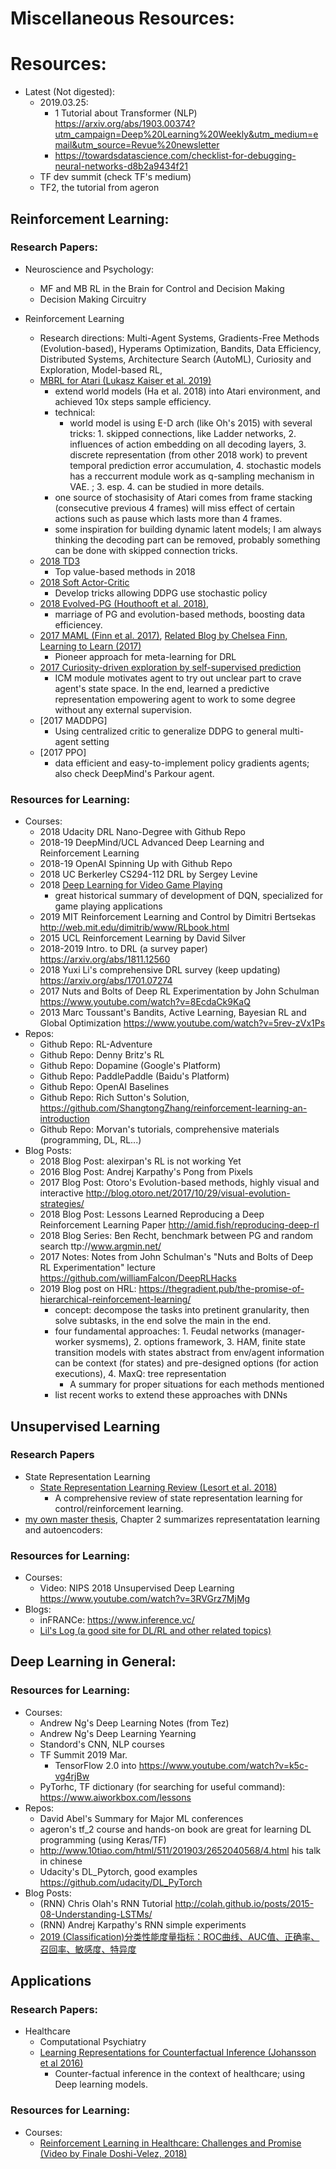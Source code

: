 # Miscellaneous Resources:

# Resources:

* Latest (Not digested):
    * 2019.03.25: 
        * 1 Tutorial about Transformer (NLP) https://arxiv.org/abs/1903.00374?utm_campaign=Deep%20Learning%20Weekly&utm_medium=email&utm_source=Revue%20newsletter     
        * https://towardsdatascience.com/checklist-for-debugging-neural-networks-d8b2a9434f21
	* TF dev summit (check TF's medium) 
    * TF2, the tutorial from ageron
    
     

## Reinforcement Learning:
### Research Papers:
* Neuroscience and Psychology:
	* MF and MB RL in the Brain for Control and Decision Making
	* Decision Making Circuitry
    
* Reinforcement Learning
	* Research directions: Multi-Agent Systems, Gradients-Free Methods (Evolution-based), Hyperams Optimization, Bandits, Data Efficiency, Distributed Systems, Architecture Search (AutoML), Curiosity and Exploration, Model-based RL, 
    * [MBRL for Atari (Lukasz Kaiser et al. 2019)](https://sites.google.com/view/modelbasedrlatari/home)
        - extend world models (Ha et al. 2018) into Atari environment, and achieved 10x steps sample efficiency.
        - technical:
            - world model is using E-D arch (like Oh's 2015) with several tricks: 1. skipped connections, like Ladder networks, 2. influences of action embedding on all decoding layers, 3. discrete representation (from other 2018 work) to prevent temporal prediction error accumulation, 4. stochastic models has a reccurrent module work as q-sampling mechanism in VAE. ; 3. esp. 4. can be studied in more details.
        - one source of stochasisity of Atari comes from frame stacking (consecutive previous 4 frames) will miss effect of certain actions such as pause which lasts more than 4 frames.
        - some inspiration for building dynamic latent models; I am always thinking the decoding part can be removed, probably something can be done with skipped connection tricks.           
    * [2018 TD3](https://arxiv.org/abs/1802.09477)
        * Top value-based methods in 2018
    * [2018 Soft Actor-Critic](https://arxiv.org/abs/1801.01290)
        * Develop tricks allowing DDPG use stochastic policy
    * [2018 Evolved-PG (Houthooft et al. 2018)](https://arxiv.org/abs/1802.04821),
        * marriage of PG and evolution-based methods, boosting data efficiencey.
    * [2017 MAML (Finn et al. 2017)](https://arxiv.org/abs/1703.03400), [Related Blog by Chelsea Finn, Learning to Learn (2017)](http://bair.berkeley.edu/blog/2017/07/18/learning-to-learn/)
        * Pioneer approach for meta-learning for DRL
    * [2017 Curiosity-driven exploration by self-supervised prediction](https://scholar.google.com/citations?user=AEsPCAUAAAAJ&hl=en#d=gs_md_cita-d&u=%2Fcitations%3Fview_op%3Dview_citation%26hl%3Den%26user%3DAEsPCAUAAAAJ%26citation_for_view%3DAEsPCAUAAAAJ%3A_FxGoFyzp5QC%26tzom%3D-480)
        * ICM module motivates agent to try out unclear part to crave agent's state space. In the end, learned a predictive representation empowering agent to work to some degree without any external supervision.
    * [2017 MADDPG]
        * Using centralized critic to generalize DDPG to general multi-agent setting
    * [2017 PPO]
        * data efficient and easy-to-implement policy gradients agents; also check DeepMind's Parkour agent.

### Resources for Learning:
* Courses:
    * 2018 Udacity DRL Nano-Degree with Github Repo
    * 2018-19 DeepMind/UCL Advanced Deep Learning and Reinforcement Learning
    * 2018-19 OpenAI Spinning Up with Github Repo
    * 2018 UC Berkerley CS294-112 DRL by Sergey Levine
    * 2018 [Deep Learning for Video Game Playing](https://arxiv.org/abs/1708.07902)
        * great historical summary of development of DQN, specialized for game playing applications
    * 2019 MIT Reinforcement Learning and Control by Dimitri Bertsekas http://web.mit.edu/dimitrib/www/RLbook.html
    * 2015 UCL Reinforcement Learning by David Silver
    * 2018-2019 Intro. to DRL (a survey paper) https://arxiv.org/abs/1811.12560 
    * 2018 Yuxi Li's comprehensive DRL survey (keep updating) https://arxiv.org/abs/1701.07274
    * 2017 Nuts and Bolts of Deep RL Experimentation by John Schulman https://www.youtube.com/watch?v=8EcdaCk9KaQ
    * 2013 Marc Toussant's Bandits, Active Learning, Bayesian RL and Global Optimization https://www.youtube.com/watch?v=5rev-zVx1Ps
* Repos:    
    * Github Repo: RL-Adventure
    * Github Repo: Denny Britz's RL
    * Github Repo: Dopamine (Google's Platform) 
    * Github Repo: PaddlePaddle (Baidu's Platform)
    * Github Repo: OpenAI Baselines 
    * Github Repo: Rich Sutton's Solution, https://github.com/ShangtongZhang/reinforcement-learning-an-introduction
    * Github Repo: Morvan's tutorials, comprehensive materials (programming, DL, RL...)
* Blog Posts:    
    * 2018 Blog Post: alexirpan's RL is not working Yet
    * 2016 Blog Post: Andrej Karpathy's Pong from Pixels     
    * 2017 Blog Post: Otoro's Evolution-based methods, highly visual and interactive http://blog.otoro.net/2017/10/29/visual-evolution-strategies/    
    * 2018 Blog Post: Lessons Learned Reproducing a Deep Reinforcement Learning Paper http://amid.fish/reproducing-deep-rl
    * 2018 Blog Series: Ben Recht, benchmark between PG and random search ttp://www.argmin.net/
    * 2017 Notes: Notes from John Schulman's "Nuts and Bolts of Deep RL Experimentation" lecture https://github.com/williamFalcon/DeepRLHacks
    * 2019 Blog post on HRL: https://thegradient.pub/the-promise-of-hierarchical-reinforcement-learning/
        - concept: decompose the tasks into pretinent granularity, then solve subtasks, in the end solve the main in the end.
        - four fundamental approaches: 1. Feudal networks (manager-worker sysmems), 2. options framework, 3. HAM, finite state transition models with states abstract from env/agent information can be context (for states) and pre-designed options (for action executions), 4. MaxQ: tree representation
            - A summary for proper situations for each methods mentioned    
        - list recent works to extend these approaches with DNNs
    
## Unsupervised Learning
### Research Papers
* State Representation Learning
	* [State Representation Learning Review (Lesort et al. 2018)](https://arxiv.org/abs/1802.04181)
        * A comprehensive review of state representation learning for control/reinforcement learning.
* [my own master thesis](https://drive.google.com/file/d/1wRXt6PFYZ2QVWhvixJ_ZYiXbfG4QE41b/view), Chapter 2 summarizes representatation learning and autoencoders:
   
            
### Resources for Learning:
* Courses:   
    * Video: NIPS 2018 Unsupervised Deep Learning https://www.youtube.com/watch?v=3RVGrz7MjMg
* Blogs:
    * inFRANCe: https://www.inference.vc/
    * [Lil's Log (a good site for DL/RL and other related topics)](https://lilianweng.github.io/lil-log/2020/01/29/curriculum-for-reinforcement-learning.html?utm_campaign=NLP%20News&utm_medium=email&utm_source=Revue%20newsletter#curriculum-through-distillation)


## Deep Learning in General:
### Resources for Learning:
* Courses:
    * Andrew Ng's Deep Learning Notes (from Tez)
    * Andrew Ng's Deep Learning Yearning
    * Standord's CNN, NLP courses
    * TF Summit 2019 Mar. 
        * TensorFlow 2.0 into https://www.youtube.com/watch?v=k5c-vg4rjBw
    * PyTorhc, TF dictionary (for searching for useful command): https://www.aiworkbox.com/lessons
* Repos:   
    * David Abel's Summary for Major ML conferences
    * ageron's tf_2 course and hands-on book are great for learning DL programming (using Keras/TF)
	* http://www.10tiao.com/html/511/201903/2652040568/4.html his talk in chinese
    * Udacity's DL_Pytorch, good examples https://github.com/udacity/DL_PyTorch
* Blog Posts:    
    * (RNN) Chris Olah's RNN Tutorial http://colah.github.io/posts/2015-08-Understanding-LSTMs/  
    * (RNN) Andrej Karpathy's RNN simple experiments
    * [2019 (Classification)分类性能度量指标：ROC曲线、AUC值、正确率、召回率、敏感度、特异度](https://blog.csdn.net/miao0967020148/article/details/88583824)

## Applications
### Research Papers:
* Healthcare
	* Computational Psychiatry
	* [Learning Representations for Counterfactual Inference (Johansson et al 2016)](https://arxiv.org/abs/1605.03661)
        * Counter-factual inference in the context of healthcare; using Deep learning models.

### Resources for Learning:
* Courses:
    * [Reinforcement Learning in Healthcare: Challenges and Promise (Video by Finale Doshi-Velez, 2018)](https://www.youtube.com/watch?v=OsGxPVYR2xo)
